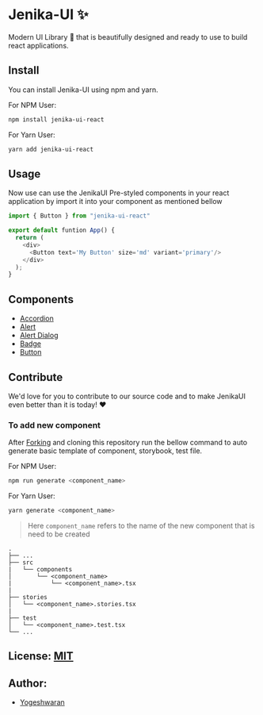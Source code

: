 # Jenika-UI :sparkles:

Modern UI Library :gem: that is beautifully designed and ready to use to build react applications.

## Install

You can install Jenika-UI using npm and yarn.

For NPM User:

```bash
npm install jenika-ui-react
```

For Yarn User:

```bash
yarn add jenika-ui-react
```

## Usage

Now use can use the JenikaUI Pre-styled components in your react application by import it into your component as mentioned bellow

```javascript
import { Button } from "jenika-ui-react"

export default funtion App() {
  return (
    <div>
      <Button text='My Button' size='md' variant='primary'/>
    </div>
  );
}
```

## Components

- [Accordion](https://yogesh7401.github.io/jenika-ui-react/?path=/story/components-accordion--default)
- [Alert](https://yogesh7401.github.io/jenika-ui-react/?path=/story/components-alert--default)
- [Alert Dialog](https://yogesh7401.github.io/jenika-ui-react/?path=/story/components-alert-dialog--default)
- [Badge](https://yogesh7401.github.io/jenika-ui-react/?path=/story/components-badge--default)
- [Button](https://yogesh7401.github.io/jenika-ui-react/?path=/story/components-button--default)

## Contribute

We'd love for you to contribute to our source code and to make JenikaUI even better than it is today! :heart:

### To add new component

After [Forking](https://github.com/yogesh7401/jenika-ui-react/fork) and cloning this repository run the bellow command to auto generate basic template of component, storybook, test file.

For NPM User:

```bash
npm run generate <component_name>
```

For Yarn User:

```bash
yarn generate <component_name>
```

> Here <code>component_name</code> refers to the name of the new component that is need to be created

    .
    ├── ...
    ├── src
    |   └── components
    │       └── <component_name>
    |           └── <component_name>.tsx
    |
    ├── stories
    │   └── <component_name>.stories.tsx
    |
    ├── test
    │   └── <component_name>.test.tsx
    └── ...

## License: [MIT](./LICENSE)

## Author:

- [Yogeshwaran](https://yogesh7401.netlify.app/)
